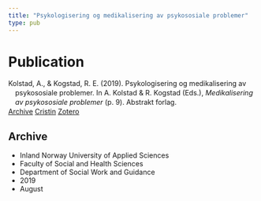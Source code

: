 ```yaml
---
title: "Psykologisering og medikalisering av psykososiale problemer"
type: pub
---
```

<h1>Publication</h1>
<article id="csl-bib-container-DCH4GLG2" class="csl-bib-container">
  <div class="csl-bib-body" style="line-height: 1.35; padding-left: 1em; text-indent:-1em;">
  <div class="csl-entry">Kolstad, A., &amp; Kogstad, R. E. (2019). Psykologisering og medikalisering av psykososiale problemer. In A. Kolstad &amp; R. Kogstad (Eds.), <i>Medikalisering av psykososiale problemer</i> (p. 9). Abstrakt forlag.</div>
</div>
  <div class="csl-bib-buttons">
    <a href="#taxonomy-article-DCH4GLG2" class="csl-bib-button">Archive</a>
    <a href="https://app.cristin.no/results/show.jsf?id=1718270" alt="Cristin URL" class="csl-bib-button">Cristin</a>
    <a href="http://zotero.org/groups/5022929/items/DCH4GLG2" alt="Zotero URL" class="csl-bib-button">Zotero</a>
  </div>
  <div id="csl-bib-meta-container-DCH4GLG2"></div>
</article>
<div id="csl-bib-meta-DCH4GLG2" class="csl-bib-meta">
  <article id="taxonomy-article-DCH4GLG2" class="taxonomy-article">
    <h1>Archive</h1>
    <ul>
      <li>Inland Norway University of Applied Sciences</li>
      <li>Faculty of Social and Health Sciences</li>
      <li>Department of Social Work and Guidance</li>
      <li>2019</li>
      <li>August</li>
    </ul>
  </article>
</div>
